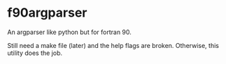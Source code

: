 # f90argparser
An argparser like python but for fortran 90.

Still need a make file (later) and the help flags are broken.  Otherwise, this utility does the job.
